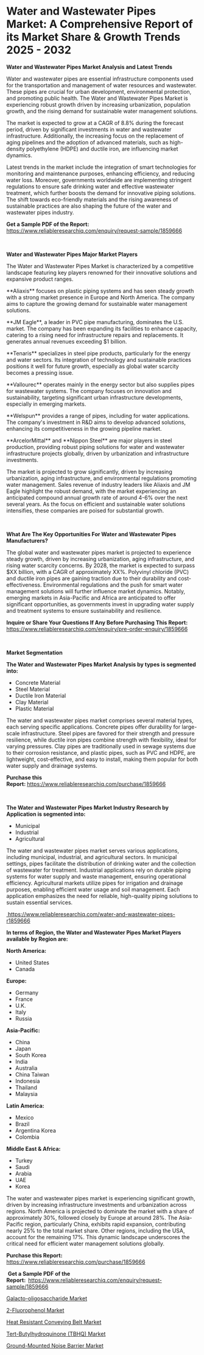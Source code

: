 <p><h1>Water and Wastewater Pipes Market: A Comprehensive Report of its Market Share & Growth Trends 2025 - 2032</h1></p><p><strong>Water and Wastewater Pipes Market Analysis and Latest Trends</strong></p>
<p><p>Water and wastewater pipes are essential infrastructure components used for the transportation and management of water resources and wastewater. These pipes are crucial for urban development, environmental protection, and promoting public health. The Water and Wastewater Pipes Market is experiencing robust growth driven by increasing urbanization, population growth, and the rising demand for sustainable water management solutions. </p><p>The market is expected to grow at a CAGR of 8.8% during the forecast period, driven by significant investments in water and wastewater infrastructure. Additionally, the increasing focus on the replacement of aging pipelines and the adoption of advanced materials, such as high-density polyethylene (HDPE) and ductile iron, are influencing market dynamics. </p><p>Latest trends in the market include the integration of smart technologies for monitoring and maintenance purposes, enhancing efficiency, and reducing water loss. Moreover, governments worldwide are implementing stringent regulations to ensure safe drinking water and effective wastewater treatment, which further boosts the demand for innovative piping solutions. The shift towards eco-friendly materials and the rising awareness of sustainable practices are also shaping the future of the water and wastewater pipes industry.</p></p>
<p><strong>Get a Sample PDF of the Report:&nbsp;</strong> <a href="https://www.reliableresearchiq.com/enquiry/request-sample/1859666?utm_campaign=1876&utm_medium=2&utm_source=Github&utm_content=ia&utm_term=03042025&utm_id=water-and-wastewater-pipes">https://www.reliableresearchiq.com/enquiry/request-sample/1859666</a></p>
<p>&nbsp;</p>
<p><strong>Water and Wastewater Pipes Major Market Players</strong></p>
<p><p>The Water and Wastewater Pipes Market is characterized by a competitive landscape featuring key players renowned for their innovative solutions and expansive product ranges.</p><p>**Aliaxis** focuses on plastic piping systems and has seen steady growth with a strong market presence in Europe and North America. The company aims to capture the growing demand for sustainable water management solutions.</p><p>**JM Eagle**, a leader in PVC pipe manufacturing, dominates the U.S. market. The company has been expanding its facilities to enhance capacity, catering to a rising need for infrastructure repairs and replacements. It generates annual revenues exceeding $1 billion.</p><p>**Tenaris** specializes in steel pipe products, particularly for the energy and water sectors. Its integration of technology and sustainable practices positions it well for future growth, especially as global water scarcity becomes a pressing issue.</p><p>**Vallourec** operates mainly in the energy sector but also supplies pipes for wastewater systems. The company focuses on innovation and sustainability, targeting significant urban infrastructure developments, especially in emerging markets.</p><p>**Welspun** provides a range of pipes, including for water applications. The company's investment in R&D aims to develop advanced solutions, enhancing its competitiveness in the growing pipeline market.</p><p>**ArcelorMittal** and **Nippon Steel** are major players in steel production, providing robust piping solutions for water and wastewater infrastructure projects globally, driven by urbanization and infrastructure investments.</p><p>The market is projected to grow significantly, driven by increasing urbanization, aging infrastructure, and environmental regulations promoting water management. Sales revenue of industry leaders like Aliaxis and JM Eagle highlight the robust demand, with the market experiencing an anticipated compound annual growth rate of around 4-6% over the next several years. As the focus on efficient and sustainable water solutions intensifies, these companies are poised for substantial growth.</p></p>
<p>&nbsp;</p>
<p><strong>What Are The Key Opportunities For Water and Wastewater Pipes Manufacturers?</strong></p>
<p><p>The global water and wastewater pipes market is projected to experience steady growth, driven by increasing urbanization, aging infrastructure, and rising water scarcity concerns. By 2028, the market is expected to surpass $XX billion, with a CAGR of approximately XX%. Polyvinyl chloride (PVC) and ductile iron pipes are gaining traction due to their durability and cost-effectiveness. Environmental regulations and the push for smart water management solutions will further influence market dynamics. Notably, emerging markets in Asia-Pacific and Africa are anticipated to offer significant opportunities, as governments invest in upgrading water supply and treatment systems to ensure sustainability and resilience.</p></p>
<p><strong>Inquire or Share Your Questions If Any Before Purchasing This Report:</strong> <a href="https://www.reliableresearchiq.com/enquiry/pre-order-enquiry/1859666?utm_campaign=1876&utm_medium=2&utm_source=Github&utm_content=ia&utm_term=03042025&utm_id=water-and-wastewater-pipes">https://www.reliableresearchiq.com/enquiry/pre-order-enquiry/1859666</a></p>
<p>&nbsp;</p>
<p><strong>Market Segmentation</strong></p>
<p><strong>The Water and Wastewater Pipes Market Analysis by types is segmented into:</strong></p>
<p><ul><li>Concrete Material</li><li>Steel Material</li><li>Ductile Iron Material</li><li>Clay Material</li><li>Plastic Material</li></ul></p>
<p><p>The water and wastewater pipes market comprises several material types, each serving specific applications. Concrete pipes offer durability for large-scale infrastructure. Steel pipes are favored for their strength and pressure resilience, while ductile iron pipes combine strength with flexibility, ideal for varying pressures. Clay pipes are traditionally used in sewage systems due to their corrosion resistance, and plastic pipes, such as PVC and HDPE, are lightweight, cost-effective, and easy to install, making them popular for both water supply and drainage systems.</p></p>
<p><strong>Purchase this Report:&nbsp;</strong><a href="https://www.reliableresearchiq.com/purchase/1859666?utm_campaign=1876&utm_medium=2&utm_source=Github&utm_content=ia&utm_term=03042025&utm_id=water-and-wastewater-pipes">https://www.reliableresearchiq.com/purchase/1859666</a></p>
<p>&nbsp;</p>
<p><strong>The Water and Wastewater Pipes Market Industry Research by Application is segmented into:</strong></p>
<p><ul><li>Municipal</li><li>Industrial</li><li>Agricultural</li></ul></p>
<p><p>The water and wastewater pipes market serves various applications, including municipal, industrial, and agricultural sectors. In municipal settings, pipes facilitate the distribution of drinking water and the collection of wastewater for treatment. Industrial applications rely on durable piping systems for water supply and waste management, ensuring operational efficiency. Agricultural markets utilize pipes for irrigation and drainage purposes, enabling efficient water usage and soil management. Each application emphasizes the need for reliable, high-quality piping solutions to sustain essential services.</p></p>
<p><a href="https://www.reliableresearchiq.com/water-and-wastewater-pipes-r1859666?utm_campaign=1876&utm_medium=2&utm_source=Github&utm_content=ia&utm_term=03042025&utm_id=water-and-wastewater-pipes">&nbsp;https://www.reliableresearchiq.com/water-and-wastewater-pipes-r1859666</a></p>
<p><strong>In terms of Region, the Water and Wastewater Pipes Market Players available by Region are:</strong></p>
<p>
    <p> <strong> North America: </strong>
        <ul>
            <li>United States</li>
            <li>Canada</li>
        </ul>
        </p> 
    <p> <strong> Europe: </strong>
        <ul>
            <li>Germany</li>
            <li>France</li>
            <li>U.K.</li>
            <li>Italy</li>
            <li>Russia</li>
        </ul>
        </p> 
    <p> <strong> Asia-Pacific: </strong>
        <ul>
            <li>China</li>
            <li>Japan</li>
            <li>South Korea</li>
            <li>India</li>
            <li>Australia</li>
            <li>China Taiwan</li>
            <li>Indonesia</li>
            <li>Thailand</li>
            <li>Malaysia</li>
        </ul>
        </p> 
    <p> <strong> Latin America: </strong>
        <ul>
            <li>Mexico</li>
            <li>Brazil</li>
            <li>Argentina Korea</li>
            <li>Colombia</li>
        </ul>
        </p> 
    <p> <strong> Middle East & Africa: </strong>
        <ul>
            <li>Turkey</li>
            <li>Saudi</li>
            <li>Arabia</li>
            <li>UAE</li>
            <li>Korea</li>
        </ul>
    </p>
    </p>
<p><p>The water and wastewater pipes market is experiencing significant growth, driven by increasing infrastructure investments and urbanization across regions. North America is projected to dominate the market with a share of approximately 30%, followed closely by Europe at around 28%. The Asia-Pacific region, particularly China, exhibits rapid expansion, contributing nearly 25% to the total market share. Other regions, including the USA, account for the remaining 17%. This dynamic landscape underscores the critical need for efficient water management solutions globally.</p></p>
<p><strong>Purchase this Report: </strong><a href="https://www.reliableresearchiq.com/purchase/1859666?utm_campaign=1876&utm_medium=2&utm_source=Github&utm_content=ia&utm_term=03042025&utm_id=water-and-wastewater-pipes">https://www.reliableresearchiq.com/purchase/1859666</a></p>
<p>&nbsp;<strong>Get a Sample PDF of the Report:&nbsp;&nbsp;</strong><a href="https://www.reliableresearchiq.com/enquiry/request-sample/1859666?utm_campaign=1876&utm_medium=2&utm_source=Github&utm_content=ia&utm_term=03042025&utm_id=water-and-wastewater-pipes">https://www.reliableresearchiq.com/enquiry/request-sample/1859666</a></p>
<p><strong></strong></p>
<p><p><a href="https://github.com/haklagjbj/Market-Research-Report-List-1/blob/main/galacto-oligosaccharide-market.md?utm_campaign=1876&utm_medium=2&utm_source=Github&utm_content=ia&utm_term=03042025&utm_id=water-and-wastewater-pipes">Galacto-oligosaccharide Market</a></p><p><a href="https://github.com/latilsmickl8/Market-Research-Report-List-1/blob/main/2-fluorophenol-market.md?utm_campaign=1876&utm_medium=2&utm_source=Github&utm_content=ia&utm_term=03042025&utm_id=water-and-wastewater-pipes">2-Fluorophenol Market</a></p><p><a href="https://github.com/totrisammir/Market-Research-Report-List-1/blob/main/heat-resistant-conveying-belt-market.md?utm_campaign=1876&utm_medium=2&utm_source=Github&utm_content=ia&utm_term=03042025&utm_id=water-and-wastewater-pipes">Heat Resistant Conveying Belt Market</a></p><p><a href="https://github.com/kemauteve/Market-Research-Report-List-1/blob/main/tert-butylhydroquinone-tbhq-market.md?utm_campaign=1876&utm_medium=2&utm_source=Github&utm_content=ia&utm_term=03042025&utm_id=water-and-wastewater-pipes">Tert-Butylhydroquinone (TBHQ) Market</a></p><p><a href="https://github.com/habyoneub/Market-Research-Report-List-1/blob/main/ground-mounted-noise-barrier-market.md?utm_campaign=1876&utm_medium=2&utm_source=Github&utm_content=ia&utm_term=03042025&utm_id=water-and-wastewater-pipes">Ground-Mounted Noise Barrier Market</a></p></p>